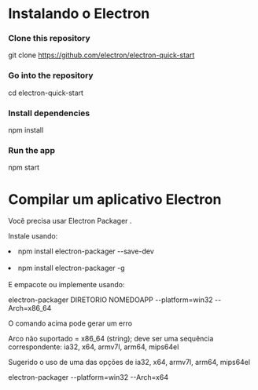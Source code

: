# Instalando o Electron

### Clone this repository
git clone https://github.com/electron/electron-quick-start
### Go into the repository
cd electron-quick-start
### Install dependencies
npm install
### Run the app
npm start

# Compilar um aplicativo Electron 

Você precisa usar Electron Packager .

Instale usando:

<li>npm install electron-packager --save-dev</li>
<br>

<li>npm install electron-packager -g</li>
<br>
E empacote ou implemente usando:

electron-packager DIRETORIO NOMEDOAPP --platform=win32 --Arch=x86_64

O comando acima pode gerar um erro

Arco não suportado = x86_64 (string); deve ser uma sequência correspondente: ia32, x64, armv7l, arm64, mips64el

Sugerido o uso de uma das opções de ia32, x64, armv7l, arm64, mips64el

electron-packager <sourcedir> <appname> --platform=win32 --Arch=x64
